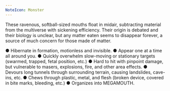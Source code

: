 ```yaml
---
NoteIcon: Monster
---
```

These ravenous, softball-sized mouths float in midair, subtracting material from the multiverse with sickening efficiency. Their origin is debated and their biology is unclear, but any matter eaten seems to disappear forever, a source of much concern for those made of matter.

● Hibernate in formation, motionless and invisible.
● Appear one at a time all around you.
● Quickly overwhelm slow-moving or stationary targets (swarmed, trapped, fetal position, etc.)
● Hard to hit with pinpoint damage, but vulnerable to masers, explosions, fire, and other area effects.
● Devours long tunnels through surrounding terrain, causing landslides, cave-ins, etc.
● Chews through plastic, metal, and flesh (broken device, covered in bite marks, bleeding, etc.)
● Organizes into MEGAMOUTH.